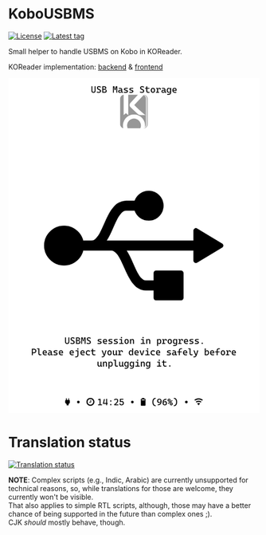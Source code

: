 # KoboUSBMS
[![License](https://img.shields.io/github/license/NiLuJe/KoboUSBMS.svg)](/LICENSE) [![Latest tag](https://img.shields.io/github/tag-date/NiLuJe/KoboUSBMS.svg)](https://github.com/NiLuJe/KoboUSBMS/releases/)


Small helper to handle USBMS on Kobo in KOReader.

KOReader implementation: [backend](https://github.com/koreader/koreader-base/pull/1165) & [frontend](https://github.com/koreader/koreader/pull/6552)

![In action on a Forma](https://raw.githubusercontent.com/NiLuJe/KoboUSBMS/master/resources/usbms.png)

# Translation status

<a href="https://hosted.weblate.org/engage/koreader/?utm_source=widget">
<img src="https://hosted.weblate.org/widgets/koreader/-/kobousbms/multi-auto.svg" alt="Translation status" />
</a>

[koreader-weblate]:https://hosted.weblate.org/engage/koreader/

**NOTE**: Complex scripts (e.g., Indic, Arabic) are currently unsupported for technical reasons, so, while translations for those are welcome, they currently won't be visible.  
That also applies to simple RTL scripts, although, those may have a better chance of being supported in the future than complex ones ;).  
CJK *should* mostly behave, though.

<!-- kate: indent-mode cstyle; indent-width 4; replace-tabs on; remove-trailing-spaces none; -->
